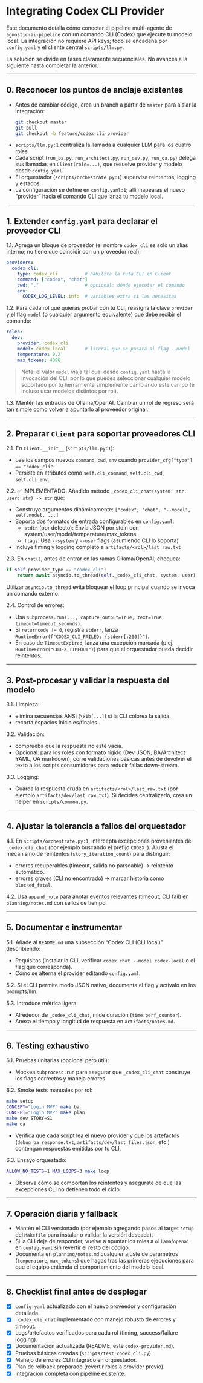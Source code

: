 # Integrating Codex CLI Provider

Este documento detalla cómo conectar el pipeline multi-agente de `agnostic-ai-pipeline` con un comando CLI (Codex) que ejecute tu modelo local. La integración no requiere API keys; todo se encadena por `config.yaml` y el cliente central `scripts/llm.py`.

La solución se divide en fases claramente secuenciales. No avances a la siguiente hasta completar la anterior.

---

## 0. Reconocer los puntos de anclaje existentes
- Antes de cambiar código, crea un branch a partir de `master` para aislar la integración:
  ```bash
  git checkout master
  git pull
  git checkout -b feature/codex-cli-provider
  ```
- `scripts/llm.py:1` centraliza la llamada a cualquier LLM para los cuatro roles.
- Cada script (`run_ba.py`, `run_architect.py`, `run_dev.py`, `run_qa.py`) delega sus llamadas en `Client(role=...)`, que resuelve provider y modelo desde `config.yaml`.
- El orquestador (`scripts/orchestrate.py:1`) supervisa reintentos, logging y estados.
- La configuración se define en `config.yaml:1`; allí mapearás el nuevo “provider” hacia el comando CLI que lanza tu modelo local.

---

## 1. Extender `config.yaml` para declarar el proveedor CLI
1.1. Agrega un bloque de proveedor (el nombre `codex_cli` es solo un alias interno; no tiene que coincidir con un proveedor real):
```yaml
providers:
  codex_cli:
    type: codex_cli          # habilita la ruta CLI en Client
    command: ["codex", "chat"]
    cwd: "."                 # opcional: dónde ejecutar el comando
    env:
      CODEX_LOG_LEVEL: info  # variables extra si las necesitas
```

1.2. Para cada rol que quieras probar con tu CLI, reasigna la clave `provider` y el flag `model` (o cualquier argumento equivalente) que debe recibir el comando:
```yaml
roles:
  dev:
    provider: codex_cli
    model: codex-local       # literal que se pasará al flag --model
    temperature: 0.2
    max_tokens: 4096
```
> Nota: el valor `model` viaja tal cual desde `config.yaml` hasta la invocación del CLI, por lo que puedes seleccionar cualquier modelo soportado por tu herramienta simplemente cambiando este campo (e incluso usar modelos distintos por rol).

1.3. Mantén las entradas de Ollama/OpenAI. Cambiar un rol de regreso será tan simple como volver a apuntarlo al proveedor original.

---

## 2. Preparar `Client` para soportar proveedores CLI
2.1. En `Client.__init__` (`scripts/llm.py:1`):
- Lee los campos nuevos `command`, `cwd`, `env` cuando `provider_cfg["type"] == "codex_cli"`.
- Persiste en atributos como `self.cli_command`, `self.cli_cwd`, `self.cli_env`.

2.2. ✅ IMPLEMENTADO: Añadido método `_codex_cli_chat(system: str, user: str) -> str` que:
- Construye argumentos dinámicamente: `["codex", "chat", "--model", self.model, ...]`
- Soporta dos formatos de entrada configurables en `config.yaml`:
  - `stdin` (por defecto): Envía JSON por stdin con system/user/model/temperature/max_tokens
  - `flags`: Usa `--system` y `--user` flags (asumiendo CLI lo soporta)
- Incluye timing y logging completo a `artifacts/<rol>/last_raw.txt`

2.3. En `chat()`, antes de entrar en las ramas Ollama/OpenAI, chequea:
```python
if self.provider_type == "codex_cli":
    return await asyncio.to_thread(self._codex_cli_chat, system, user)
```
Utilizar `asyncio.to_thread` evita bloquear el loop principal cuando se invoca un comando externo.

2.4. Control de errores:
- Usa `subprocess.run(..., capture_output=True, text=True, timeout=timeout_seconds)`.
- Si `returncode != 0`, registra `stderr`, lanza `RuntimeError(f"CODEX_CLI_FAILED: {stderr[:200]}")`.
- En caso de `TimeoutExpired`, lanza una excepción marcada (p.ej. `RuntimeError("CODEX_TIMEOUT")`) para que el orquestador pueda decidir reintentos.

---

## 3. Post-procesar y validar la respuesta del modelo
3.1. Limpieza:
- elimina secuencias ANSI (`\x1b[...]`) si la CLI colorea la salida.
- recorta espacios iniciales/finales.

3.2. Validación:
- comprueba que la respuesta no esté vacía.
- Opcional: para los roles con formato rígido (Dev JSON, BA/Architect YAML, QA markdown), corre validaciones básicas antes de devolver el texto a los scripts consumidores para reducir fallas down-stream.

3.3. Logging:
- Guarda la respuesta cruda en `artifacts/<rol>/last_raw.txt` (por ejemplo `artifacts/dev/last_raw.txt`). Si decides centralizarlo, crea un helper en `scripts/common.py`.

---

## 4. Ajustar la tolerancia a fallos del orquestador
4.1. En `scripts/orchestrate.py:1`, intercepta excepciones provenientes de `_codex_cli_chat` (por ejemplo buscando el prefijo `CODEX_`). Ajusta el mecanismo de reintentos (`story_iteration_count`) para distinguir:
- errores recuperables (timeout, salida no parseable) → reintento automático.
- errores graves (CLI no encontrado) → marcar historia como `blocked_fatal`.

4.2. Usa `append_note` para anotar eventos relevantes (timeout, CLI fail) en `planning/notes.md` con sellos de tiempo.

---

## 5. Documentar e instrumentar
5.1. Añade al `README.md` una subsección “Codex CLI (CLI local)” describiendo:
- Requisitos (instalar la CLI, verificar `codex chat --model codex-local` o el flag que corresponda).
- Cómo se alterna el provider editando `config.yaml`.

5.2. Si el CLI permite modo JSON nativo, documenta el flag y actívalo en los prompts/llm.

5.3. Introduce métrica ligera:
- Alrededor de `_codex_cli_chat`, mide duración (`time.perf_counter`).
- Anexa el tiempo y longitud de respuesta en `artifacts/notes.md`.

---

## 6. Testing exhaustivo
6.1. Pruebas unitarias (opcional pero útil):
- Mockea `subprocess.run` para asegurar que `_codex_cli_chat` construye los flags correctos y maneja errores.

6.2. Smoke tests manuales por rol:
```bash
make setup
CONCEPT="Login MVP" make ba
CONCEPT="Login MVP" make plan
make dev STORY=S1
make qa
```
- Verifica que cada script lea el nuevo provider y que los artefactos (`debug_ba_response.txt`, `artifacts/dev/last_files.json`, etc.) contengan respuestas emitidas por tu CLI.

6.3. Ensayo orquestado:
```bash
ALLOW_NO_TESTS=1 MAX_LOOPS=3 make loop
```
- Observa cómo se comportan los reintentos y asegúrate de que las excepciones CLI no detienen todo el ciclo.

---

## 7. Operación diaria y fallback
- Mantén el CLI versionado (por ejemplo agregando pasos al target `setup` del `Makefile` para instalar o validar la versión deseada).
- Si la CLI deja de responder, vuelve a apuntar los roles a `ollama`/`openai` en `config.yaml` sin revertir el resto del código.
- Documenta en `planning/notes.md` cualquier ajuste de parámetros (`temperature`, `max_tokens`) que hagas tras las primeras ejecuciones para que el equipo entienda el comportamiento del modelo local.

---

## 8. Checklist final antes de desplegar
- [x] `config.yaml` actualizado con el nuevo proveedor y configuración detallada.
- [x] `_codex_cli_chat` implementado con manejo robusto de errores y timeout.
- [x] Logs/artefactos verificados para cada rol (timing, success/failure logging).
- [x] Documentación actualizada (README, este `codex-provider.md`).
- [x] Pruebas básicas creadas (`scripts/test_codex_cli.py`).
- [x] Manejo de errores CLI integrado en orquestador.
- [x] Plan de rollback preparado (revertir roles a provider previo).
- [x] Integración completa con pipeline existente.

